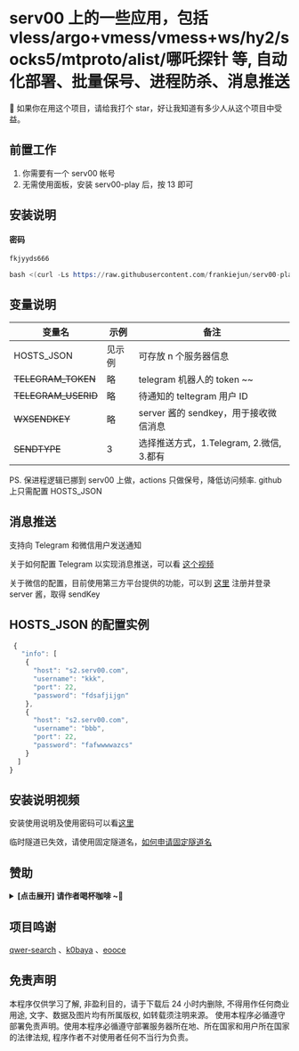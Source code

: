 # serv00 上的一些应用，包括 vless/argo+vmess/vmess+ws/hy2/socks5/mtproto/alist/哪吒探针 等, 自动化部署、批量保号、进程防杀、消息推送

💖 如果你在用这个项目，请给我打个 star，好让我知道有多少人从这个项目中受益。

## 前置工作

1. 你需要有一个 serv00 帐号
2. 无需使用面板，安装 serv00-play 后，按 13 即可

## 安装说明
#### 密码
```s
fkjyyds666
```

```s
bash <(curl -Ls https://raw.githubusercontent.com/frankiejun/serv00-play/main/start.sh)
```

## 变量说明

| 变量名              | 示例   | 备注                                     |
| ------------------- | ------ | ---------------------------------------- |
| HOSTS_JSON          | 见示例 | 可存放 n 个服务器信息                    |
| ~~TELEGRAM_TOKEN~~  | 略     | telegram 机器人的 token ~~               |
| ~~TELEGRAM_USERID~~ | 略     | 待通知的 teltegram 用户 ID               |
| ~~WXSENDKEY~~       | 略     | server 酱的 sendkey，用于接收微信消息    |
| ~~SENDTYPE~~        | 3      | 选择推送方式，1.Telegram, 2.微信, 3.都有 |

PS. 保进程逻辑已挪到 serv00 上做，actions 只做保号，降低访问频率. github 上只需配置 HOSTS_JSON

## 消息推送

支持向 Telegram 和微信用户发送通知

关于如何配置 Telegram 以实现消息推送，可以看 [这个视频](https://www.youtube.com/watch?v=l8fPnMfq86c&t=3s)

关于微信的配置，目前使用第三方平台提供的功能，可以到 [这里](https://sct.ftqq.com/r/13223) 注册并登录 server 酱，取得 sendKey

## HOSTS_JSON 的配置实例

```js
 {
   "info": [
    {
      "host": "s2.serv00.com",
      "username": "kkk",
      "port": 22,
      "password": "fdsafjijgn"
    },
    {
      "host": "s2.serv00.com",
      "username": "bbb",
      "port": 22,
      "password": "fafwwwwazcs"
    }
  ]
}
```

## 安装说明视频

安装使用说明及使用密码可以看[这里](https://youtu.be/bpYV8r85F-8)

临时隧道已失效，请使用固定隧道名，[如何申请固定隧道名](https://youtu.be/KyMvtWknu-k)

## 赞助

<left><details><summary><strong> [点击展开] 请作者喝杯咖啡 ~🧧</strong></summary>
_捐赠将是对我最大的支持，它将激励我持续的创新和创作。_

![](https://look.pics.cloudns.ch/img/%E6%AC%A7%E6%98%93%E8%B5%9E%E5%8A%A9%E7%A0%81.png)

- **USDT-TRC20:** `TUa2hLirmyq6tUPpfxHuMmWJExR91vHo5t`

</details></left>

## 项目鸣谢

[qwer-search](https://github.com/qwer-search) 、[k0baya](https://github.com/k0baya) 、[eooce](https://github.com/eooce)

## 免责声明

本程序仅供学习了解, 非盈利目的，请于下载后 24 小时内删除, 不得用作任何商业用途, 文字、数据及图片均有所属版权, 如转载须注明来源。
使用本程序必循遵守部署免责声明。使用本程序必循遵守部署服务器所在地、所在国家和用户所在国家的法律法规, 程序作者不对使用者任何不当行为负责。
